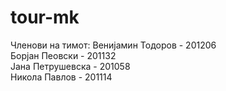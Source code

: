 # tour-mk

Членови на тимот:
Венијамин Тодоров - 201206 <br>
Борјан Пеовски - 201132 <br>
Јана Петрушевска - 201058 <br>
Никола Павлов - 201114 <br>
